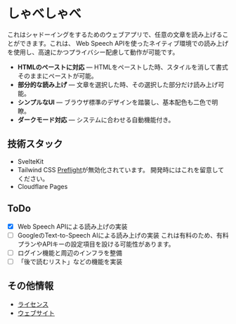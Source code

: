 # しゃべしゃべ
これはシャドーイングをするためのウェブアプリで、任意の文章を読み上げることができます。これは、
Web Speech APIを使ったネイティブ環境での読み上げを使用し、高速にかつプライバシー配慮して動作が可能です。

- **HTMLのペーストに対応** — HTMLをペーストした時、スタイルを消して書式そのままにペーストが可能。
- **部分的な読み上げ** — 文章を選択した時、その選択した部分だけ読み上げ可能。
- **シンプルなUI** — ブラウザ標準のデザインを踏襲し、基本配色も二色で明瞭。
- **ダークモード対応** — システムに合わせる自動機能付き。

## 技術スタック
- SvelteKit
- Tailwind CSS
  [Preflight](https://tailwindcss.com/docs/preflight)が無効化されています。
  開発時にはこれを留意してください。
- Cloudflare Pages

## ToDo
- [x] Web Speech APIによる読み上げの実装
- [ ] GoogleのText-to-Speech AIによる読み上げの実装
  これは有料のため、有料プランやAPIキーの設定項目を設ける可能性があります。
- [ ] ログイン機能と周辺のインフラを整備
- [ ] 「後で読むリスト」などの機能を実装

## その他情報
- [ライセンス](./LICENSE)
- [ウェブサイト](https://shabe2x.tasuren.jp)
